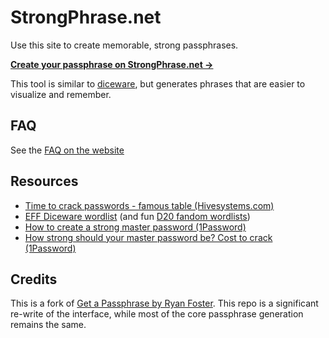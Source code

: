 # StrongPhrase.net
Use this site to create memorable, strong passphrases.

**[Create your passphrase on StrongPhrase.net →](https://strongphrase.net/)**

This tool is similar to [diceware](https://www.eff.org/dice), but generates phrases that are easier to visualize and remember.

## FAQ
See the [FAQ on the website](https://strongphrase.net/#FAQ)

## Resources
* [Time to crack passwords - famous table (Hivesystems.com)](https://www.hivesystems.com/blog/are-your-passwords-in-the-green)
* [EFF Diceware wordlist](https://www.eff.org/dice) (and fun [D20 fandom wordlists](https://www.eff.org/deeplinks/2018/08/dragon-con-diceware))
* [How to create a strong master password (1Password)](https://blog.1password.com/toward-better-master-passwords/)
* [How strong should your master password be? Cost to crack (1Password)](https://blog.1password.com/cracking-challenge-update/)



## Credits
This is a fork of [Get a Passphrase by Ryan Foster](https://github.com/openidauthority/getapassphrase). This repo is a significant re-write of the interface, while most of the core passphrase generation remains the same.






